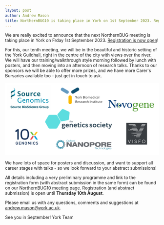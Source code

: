 ```yaml
---
layout: post
author: Andrew Mason
title: NorthernBUG10 is taking place in York on 1st September 2023. Registration is open!
---
```


We are really excited to announce that the next NorthernBUG meeting is taking place in York on Frday 1st September 2023. [Registration is now open](https://northernbug.github.io/northernbug10)!

For this, our tenth meeting, we will be in the beautiful and historic setting of the York Guildhall, right in the centre of the city with views over the river. We will have our training/walkthrough style morning followed by lunch with posters, and then moving into an afternoon of research talks. Thanks to our sponsors we will be able to offer more prizes, and we have more Carer's Bursaries available too - just get in touch to ask.

![NBUG10 sponsors](/assets/NBUG10sponsors.png)

We have lots of space for posters and discussion, and want to support all career stages with talks - so we look forward to your abstract submissions!

All details including a very preliminary programme and link to the registration form (with abstract submission in the same form) can be found on our [NorthernBUG10 meeting page](https://northernbug.github.io/northernbug10). Registration (and abstract submission) is open until **Thursday 10th August**.

Please email us with any questions, comments and suggestions at [andrew.mason@york.ac.uk](andrew.mason@york.ac.uk).

See you in September!
York Team
